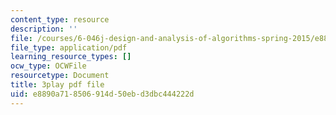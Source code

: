 ```yaml
---
content_type: resource
description: ''
file: /courses/6-046j-design-and-analysis-of-algorithms-spring-2015/e8890a718506914d50ebd3dbc444222d_2g9OSRKJuzM.pdf
file_type: application/pdf
learning_resource_types: []
ocw_type: OCWFile
resourcetype: Document
title: 3play pdf file
uid: e8890a71-8506-914d-50eb-d3dbc444222d
---
```


